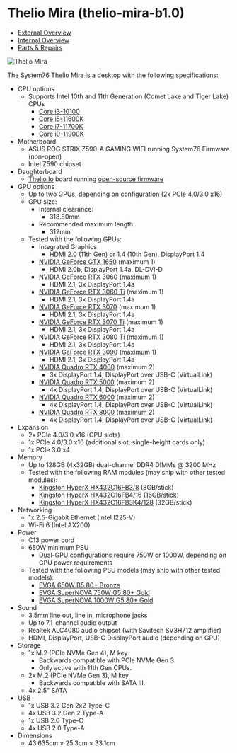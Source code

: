 # Thelio Mira (thelio-mira-b1.0)

- [External Overview](./external-overview.md)
- [Internal Overview](./internal-overview.md)
- [Parts & Repairs](./repairs.md)

![Thelio Mira](./img/thelio-mira-b1.0.webp)

The System76 Thelio Mira is a desktop with the following specifications:

- CPU options
    - Supports Intel 10th and 11th Generation (Comet Lake and Tiger Lake) CPUs
        - [Core i3-10100](https://ark.intel.com/content/www/us/en/ark/products/199283/intel-core-i3-10100-processor-6m-cache-up-to-4-30-ghz.html)
        - [Core i5-11600K](https://ark.intel.com/content/www/us/en/ark/products/212275/intel-core-i511600k-processor-12m-cache-up-to-4-90-ghz.html)
        - [Core i7-11700K](https://ark.intel.com/content/www/us/en/ark/products/212047/intel-core-i711700k-processor-16m-cache-up-to-5-00-ghz.html)
        - [Core i9-11900K](https://ark.intel.com/content/www/us/en/ark/products/212325/intel-core-i9-11900k-processor-16m-cache-up-to-5-30-ghz.html)
- Motherboard
    - ASUS ROG STRIX Z590-A GAMING WIFI running System76 Firmware (non-open)
    - Intel Z590 chipset
- Daughterboard
    - [Thelio Io](https://github.com/system76/thelio-io) board running [open-source firmware](https://github.com/system76/thelio-io-firmware)
- GPU options 
    - Up to two GPUs, depending on configuration (2x PCIe 4.0/3.0 x16)
    - GPU size: 
        - Internal clearance:
            - 318.80mm
        - Recommended maximum length:
            - 312mm
    - Tested with the following GPUs:
        - Integrated Graphics
            - HDMI 2.0 (11th Gen) or 1.4 (10th Gen), DisplayPort 1.4
        - [NVIDIA GeForce GTX 1650](https://www.nvidia.com/en-us/geforce/graphics-cards/gtx-1650/) (maximum 1)
            - HDMI 2.0b, DisplayPort 1.4a, DL-DVI-D
        - [NVIDIA GeForce RTX 3060](https://www.nvidia.com/en-us/geforce/graphics-cards/30-series/rtx-3060-3060ti/) (maximum 1)
            - HDMI 2.1, 3x DisplayPort 1.4a
        - [NVIDIA GeForce RTX 3060 Ti](https://www.nvidia.com/en-us/geforce/graphics-cards/30-series/rtx-3060-3060ti/) (maximum 1)
            - HDMI 2.1, 3x DisplayPort 1.4a
        - [NVIDIA GeForce RTX 3070](https://www.nvidia.com/en-us/geforce/graphics-cards/30-series/rtx-3070-3070ti/) (maximum 1)
            - HDMI 2.1, 3x DisplayPort 1.4a
        - [NVIDIA GeForce RTX 3070 Ti](https://www.nvidia.com/en-us/geforce/graphics-cards/30-series/rtx-3070-3070ti/) (maximum 1)
            - HDMI 2.1, 3x DisplayPort 1.4a
        - [NVIDIA GeForce RTX 3080 Ti](https://www.nvidia.com/en-us/geforce/graphics-cards/30-series/rtx-3080-3080ti/) (maximum 1)
            - HDMI 2.1, 3x DisplayPort 1.4a
        - [NVIDIA GeForce RTX 3090](https://www.nvidia.com/en-us/geforce/graphics-cards/30-series/rtx-3090/) (maximum 1)
            - HDMI 2.1, 3x DisplayPort 1.4a
        - [NVIDIA Quadro RTX 4000](https://www.nvidia.com/en-us/design-visualization/quadro/rtx-4000/) (maximum 2)
            - 3x DisplayPort 1.4, DisplayPort over USB-C (VirtualLink)
        - [NVIDIA Quadro RTX 5000](https://www.nvidia.com/en-us/design-visualization/quadro/rtx-5000/) (maximum 2)
            - 4x DisplayPort 1.4, DisplayPort over USB-C (VirtualLink)
        - [NVIDIA Quadro RTX 6000](https://www.nvidia.com/en-us/design-visualization/quadro/rtx-6000/) (maximum 2)
            - 4x DisplayPort 1.4, DisplayPort over USB-C (VirtualLink)
        - [NVIDIA Quadro RTX 8000](https://www.nvidia.com/en-us/design-visualization/quadro/rtx-8000/) (maximum 2)
            - 4x DisplayPort 1.4, DisplayPort over USB-C (VirtualLink)
- Expansion
    - 2x PCIe 4.0/3.0 x16 (GPU slots)
    - 1x PCIe 4.0/3.0 x16 (additional slot; single-height cards only)
    - 1x PCIe 3.0 x4
- Memory
    - Up to 128GB (4x32GB) dual-channel DDR4 DIMMs @ 3200 MHz
    - Tested with the following RAM modules (may ship with other tested modules):
        - [Kingston HyperX HX432C16FB3/8](https://www.kingston.com/dataSheets/HX432C16FB3_8.pdf) (8GB/stick)
        - [Kingston HyperX HX432C16FB4/16](https://www.kingston.com/dataSheets/HX432C16FB4_16.pdf) (16GB/stick)
        - [Kingston HyperX HX432C16FB3K4/128](https://www.kingston.com/datasheets/HX432C16FB3K4_128.pdf) (32GB/stick)
- Networking
    - 1x 2.5-Gigabit Ethernet (Intel I225-V)
    - Wi-Fi 6 (Intel AX200)
- Power
    - C13 power cord
    - 650W minimum PSU
        - Dual-GPU configurations require 750W or 1000W, depending on GPU power requirements
    - Tested with the following PSU models (may ship with other tested models):
        - [EVGA 650W B5 80+ Bronze](https://www.evga.com/Products/Specs/PSU.aspx?pn=9C00E82F-02D0-4706-A361-78D42787345B)
        - [EVGA SuperNOVA 750W G5 80+ Gold](https://www.evga.com/Products/Specs/PSU.aspx?pn=A7699F25-A614-4D88-A339-1DDF3D24615E)
        - [EVGA SuperNOVA 1000W G5 80+ Gold](https://www.evga.com/products/Specs/PSU.aspx?pn=71d331b7-9306-4218-987f-875fd422fd44)
- Sound
    - 3.5mm line out, line in, microphone jacks
    - Up to 7.1-channel audio output
    - Realtek ALC4080 audio chipset (with Savitech SV3H712 amplifier)
    - HDMI, DisplayPort, USB-C DisplayPort audio (depending on GPU)
- Storage
    - 1x M.2 (PCIe NVMe Gen 4), M key
        - Backwards compatible with PCIe NVMe Gen 3.
        - Only active with 11th Gen CPUs.
    - 2x M.2 (PCIe NVMe Gen 3), M key
        - Backwards compatible with SATA III.
    - 4x 2.5" SATA
- USB
    - 1x USB 3.2 Gen 2x2 Type-C
    - 4x USB 3.2 Gen 2 Type-A
    - 1x USB 2.0 Type-C
    - 4x USB 2.0 Type-A
- Dimensions
    - 43.635cm × 25.3cm × 33.1cm
